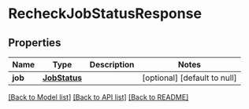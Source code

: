 # RecheckJobStatusResponse
## Properties

Name | Type | Description | Notes
------------ | ------------- | ------------- | -------------
**job** | [**JobStatus**](JobStatus.md) |  | [optional] [default to null]

[[Back to Model list]](../README.md#documentation-for-models) [[Back to API list]](../README.md#documentation-for-api-endpoints) [[Back to README]](../README.md)

